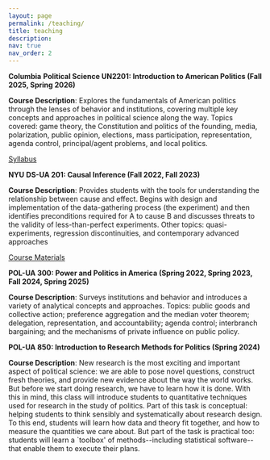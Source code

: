 ```yaml
---
layout: page
permalink: /teaching/
title: teaching
description:
nav: true
nav_order: 2
---
```

**Columbia**
**Political Science UN2201: Introduction to American Politics (Fall 2025, Spring 2026)**

**Course Description**: Explores the fundamentals of American politics through the lenses of behavior and institutions, covering multiple key concepts and approaches in political science along the way. Topics covered: game theory, the Constitution and politics of the founding, media, polarization, public opinion, elections, mass participation, representation, agenda control, principal/agent problems, and local politics.

[Syllabus]()

**NYU**
**DS-UA 201: Causal Inference (Fall 2022, Fall 2023)**

**Course Description**: Provides students with the tools for understanding the relationship between cause and effect. Begins with design and implementation of the data-gathering process (the experiment) and then identifies preconditions required for A to cause B and discusses threats to the validity of less-than-perfect experiments. Other topics: quasi-experiments, regression discontinuities, and contemporary advanced approaches

[Course Materials](https://www.dropbox.com/sh/ks68rw02tr0gbp5/AAAJCc3zb0EfDirMapNa-Sr4a?dl=0)


**POL-UA 300: Power and Politics in America (Spring 2022, Spring 2023, Fall 2024, Spring 2025)**

**Course Description**: Surveys institutions and behavior and introduces a variety of analytical concepts and approaches. Topics: public goods and collective action; preference aggregation and the median voter theorem; delegation, representation, and accountability; agenda control; interbranch bargaining; and the mechanisms of private influence on public policy. 


**POL-UA 850: Introduction to Research Methods for Politics (Spring 2024)**

**Course Description**: New research is the most exciting and important aspect of political science: we are able to pose novel questions, construct fresh theories, and provide new evidence about the way the world works. But before we start doing research, we have to learn how it is done. With this in mind, this class will introduce students to quantitative techniques used for research in the study of politics. Part of this task is conceptual: helping students to think sensibly and systematically about research design. To this end, students will learn how data and theory fit together, and how to measure the quantities we care about. But part of the task is practical too: students will learn a `toolbox' of methods--including statistical software--that enable them to execute their plans.
